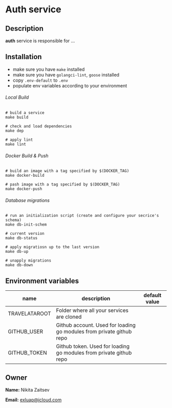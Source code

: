 # Auth service

## Description
**auth** service is responsible for ...

## Installation

* make sure you have `make` installed
* make sure you have `golangci-lint`, `goose` installed
* copy `.env-default` to `.env`
* populate env variables according to your environment

###### Local Build
````
# build a service
make build

# check and load dependencies
make dep

# apply lint
make lint
````

###### Docker Build & Push
````
# build an image with a tag specified by $(DOCKER_TAG)
make docker-build

# pash image with a tag specified by $(DOCKER_TAG)
make docker-push
````

###### Database migrations
````
# run an initialization script (create and configure your secrice's schema)
make db-init-schem

# current version
make db-status

# apply migratiosn up to the last version
make db-up

# unapply migrations
make db-down
````

## Environment variables

| name          | description                                                          |default value|
|---------------|----------------------------------------------------------------------|-------------|
| TRAVELATAROOT | Folder where all your services are cloned                            ||
| GITHUB_USER   | Github account. Used for loading go modules from private github repo ||
| GITHUB_TOKEN  | Github token. Used for loading go modules from private github repo   ||

## Owner

**Name:** Nikita Zaitsev

**Email:** exluap@icloud.com




